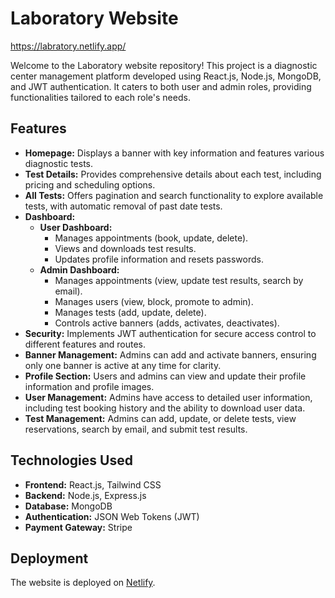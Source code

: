 # Laboratory Website 
https://labratory.netlify.app/

Welcome to the Laboratory website repository! This project is a diagnostic center management platform developed using React.js, Node.js, MongoDB, and JWT authentication. It caters to both user and admin roles, providing functionalities tailored to each role's needs.

## Features

- **Homepage:** Displays a banner with key information and features various diagnostic tests.
- **Test Details:** Provides comprehensive details about each test, including pricing and scheduling options.
- **All Tests:** Offers pagination and search functionality to explore available tests, with automatic removal of past date tests.
- **Dashboard:**
  - **User Dashboard:**
    - Manages appointments (book, update, delete).
    - Views and downloads test results.
    - Updates profile information and resets passwords.
  - **Admin Dashboard:**
    - Manages appointments (view, update test results, search by email).
    - Manages users (view, block, promote to admin).
    - Manages tests (add, update, delete).
    - Controls active banners (adds, activates, deactivates).
- **Security:** Implements JWT authentication for secure access control to different features and routes.
- **Banner Management:** Admins can add and activate banners, ensuring only one banner is active at any time for clarity.
- **Profile Section:** Users and admins can view and update their profile information and profile images.
- **User Management:** Admins have access to detailed user information, including test booking history and the ability to download user data.
- **Test Management:** Admins can add, update, or delete tests, view reservations, search by email, and submit test results.

## Technologies Used

- **Frontend:** React.js, Tailwind CSS
- **Backend:** Node.js, Express.js
- **Database:** MongoDB
- **Authentication:** JSON Web Tokens (JWT)
- **Payment Gateway:** Stripe

## Deployment

The website is deployed on [Netlify](https://labratory.netlify.app/).

